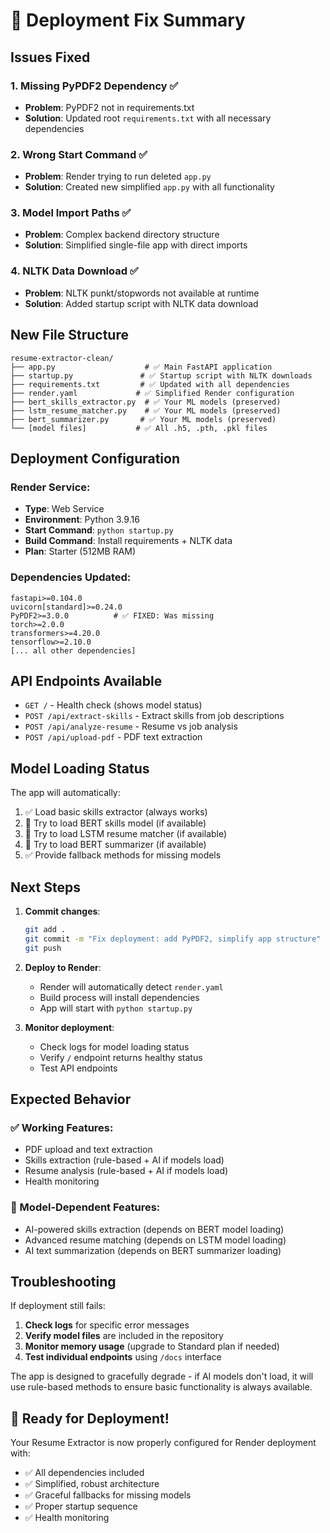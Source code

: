 # 🔧 Deployment Fix Summary

## Issues Fixed

### 1. **Missing PyPDF2 Dependency** ✅
- **Problem**: PyPDF2 not in requirements.txt
- **Solution**: Updated root `requirements.txt` with all necessary dependencies

### 2. **Wrong Start Command** ✅ 
- **Problem**: Render trying to run deleted `app.py`
- **Solution**: Created new simplified `app.py` with all functionality

### 3. **Model Import Paths** ✅
- **Problem**: Complex backend directory structure
- **Solution**: Simplified single-file app with direct imports

### 4. **NLTK Data Download** ✅
- **Problem**: NLTK punkt/stopwords not available at runtime
- **Solution**: Added startup script with NLTK data download

## New File Structure

```
resume-extractor-clean/
├── app.py                    # ✅ Main FastAPI application
├── startup.py               # ✅ Startup script with NLTK downloads
├── requirements.txt         # ✅ Updated with all dependencies
├── render.yaml             # ✅ Simplified Render configuration
├── bert_skills_extractor.py  # ✅ Your ML models (preserved)
├── lstm_resume_matcher.py    # ✅ Your ML models (preserved)
├── bert_summarizer.py       # ✅ Your ML models (preserved)
└── [model files]           # ✅ All .h5, .pth, .pkl files
```

## Deployment Configuration

### Render Service:
- **Type**: Web Service
- **Environment**: Python 3.9.16
- **Start Command**: `python startup.py`
- **Build Command**: Install requirements + NLTK data
- **Plan**: Starter (512MB RAM)

### Dependencies Updated:
```
fastapi>=0.104.0
uvicorn[standard]>=0.24.0
PyPDF2>=3.0.0          # ✅ FIXED: Was missing
torch>=2.0.0
transformers>=4.20.0
tensorflow>=2.10.0
[... all other dependencies]
```

## API Endpoints Available

- `GET /` - Health check (shows model status)
- `POST /api/extract-skills` - Extract skills from job descriptions
- `POST /api/analyze-resume` - Resume vs job analysis
- `POST /api/upload-pdf` - PDF text extraction

## Model Loading Status

The app will automatically:
1. ✅ Load basic skills extractor (always works)
2. 🔄 Try to load BERT skills model (if available)
3. 🔄 Try to load LSTM resume matcher (if available)
4. 🔄 Try to load BERT summarizer (if available)
5. ✅ Provide fallback methods for missing models

## Next Steps

1. **Commit changes**:
   ```bash
   git add .
   git commit -m "Fix deployment: add PyPDF2, simplify app structure"
   git push
   ```

2. **Deploy to Render**:
   - Render will automatically detect `render.yaml`
   - Build process will install dependencies
   - App will start with `python startup.py`

3. **Monitor deployment**:
   - Check logs for model loading status
   - Verify `/` endpoint returns healthy status
   - Test API endpoints

## Expected Behavior

### ✅ Working Features:
- PDF upload and text extraction
- Skills extraction (rule-based + AI if models load)
- Resume analysis (rule-based + AI if models load)
- Health monitoring

### 🔄 Model-Dependent Features:
- AI-powered skills extraction (depends on BERT model loading)
- Advanced resume matching (depends on LSTM model loading)
- AI text summarization (depends on BERT summarizer loading)

## Troubleshooting

If deployment still fails:

1. **Check logs** for specific error messages
2. **Verify model files** are included in the repository
3. **Monitor memory usage** (upgrade to Standard plan if needed)
4. **Test individual endpoints** using `/docs` interface

The app is designed to gracefully degrade - if AI models don't load, it will use rule-based methods to ensure basic functionality is always available.

## 🎉 Ready for Deployment!

Your Resume Extractor is now properly configured for Render deployment with:
- ✅ All dependencies included
- ✅ Simplified, robust architecture  
- ✅ Graceful fallbacks for missing models
- ✅ Proper startup sequence
- ✅ Health monitoring
